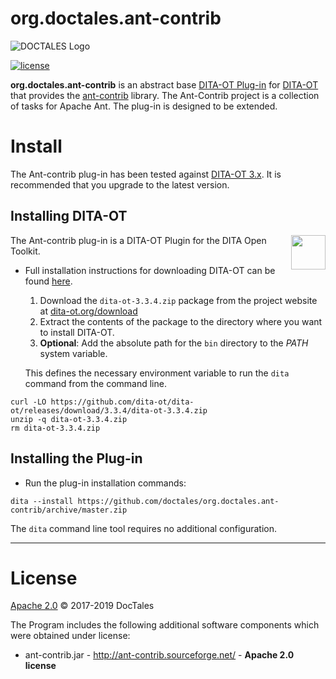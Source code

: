 org.doctales.ant-contrib
========================

![DOCTALES Logo](https://doctales.github.io/images/doctales-logo-without-subtitle.svg)

[![license](https://img.shields.io/github/license/doctales/org.doctales.ant-contrib)](http://www.apache.org/licenses/LICENSE-2.0)

**org.doctales.ant-contrib** is an abstract base [DITA-OT Plug-in](https://www.dita-ot.org/plugins) for [DITA-OT](http://dita-ot.github.io) that provides the [ant-contrib](http://ant-contrib.sourceforge.net/) library. The Ant-Contrib project is a collection of tasks for Apache Ant. The plug-in is designed to be extended.

# Install

The Ant-contrib plug-in has been tested against [DITA-OT 3.x](http://www.dita-ot.org/download). It is
recommended that you upgrade to the latest version.

## Installing DITA-OT

<a href="https://www.dita-ot.org"><img src="https://www.dita-ot.org/images/dita-ot-logo.svg" align="right" height="55"></a>

The Ant-contrib plug-in is a DITA-OT Plugin for the DITA Open Toolkit.

-   Full installation instructions for downloading DITA-OT can be found
    [here](https://www.dita-ot.org/3.3/topics/installing-client.html).

    1.  Download the `dita-ot-3.3.4.zip` package from the project website at
        [dita-ot.org/download](https://www.dita-ot.org/download)
    2.  Extract the contents of the package to the directory where you want to install DITA-OT.
    3.  **Optional**: Add the absolute path for the `bin` directory to the _PATH_ system variable.

    This defines the necessary environment variable to run the `dita` command from the command line.

```console
curl -LO https://github.com/dita-ot/dita-ot/releases/download/3.3.4/dita-ot-3.3.4.zip
unzip -q dita-ot-3.3.4.zip
rm dita-ot-3.3.4.zip
```

## Installing the Plug-in

-   Run the plug-in installation commands:

```console
dita --install https://github.com/doctales/org.doctales.ant-contrib/archive/master.zip
```

The `dita` command line tool requires no additional configuration.

---

# License

[Apache 2.0](LICENSE) © 2017-2019 DocTales

The Program includes the following additional software components which were obtained under license:

-   ant-contrib.jar - http://ant-contrib.sourceforge.net/ - **Apache 2.0 license**

